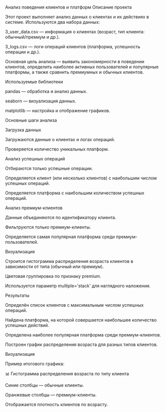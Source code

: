 Анализ поведения клиентов и платформ
Описание проекта

Этот проект выполняет анализ данных о клиентах и их действиях в системе.
Используются два набора данных:

3_user_data.csv — информация о клиентах (возраст, тип клиента: обычный/премиум и др.).

3_logs.csv — логи операций клиентов (платформа, успешность операции и др.).

Основная цель анализа — выявить закономерности в поведении клиентов, определить наиболее активных пользователей и популярные платформы, а также сравнить премиумных и обычных клиентов.

Используемые библиотеки

pandas — обработка и анализ данных.

seaborn — визуализация данных.

matplotlib — настройка и отображение графиков.

Основные шаги анализа

Загрузка данных

Загружаются данные о клиентах и логах операций.

Проверяется количество уникальных платформ.

Анализ успешных операций

Отбираются только успешные операции.

Определяется клиент (или несколько клиентов) с наибольшим числом успешных операций.

Определяется платформа с наибольшим количеством успешных операций.

Анализ премиум-клиентов

Данные объединяются по идентификатору клиента.

Фильтруются только премиум-клиенты.

Определяется самая популярная платформа среди премиум-пользователей.

Визуализация

Строится гистограмма распределения возраста клиентов в зависимости от типа (обычный или премиум).

Цветовая группировка по признаку premium.

Используется параметр multiple='stack' для наглядного наложения.

Результаты

Определён список клиентов с максимальным числом успешных операций.

Найдена платформа, на которой совершается наибольшее количество успешных действий.

Определена наиболее популярная платформа среди премиум-клиентов.

Построен график распределения возраста для разных типов клиентов.

Визуализация

Пример итогового графика:

📊 Гистограмма распределения возраста по типу клиента

Синие столбцы — обычные клиенты.

Оранжевые столбцы — премиум-клиенты.

Отображается плотность клиентов по возрасту.
